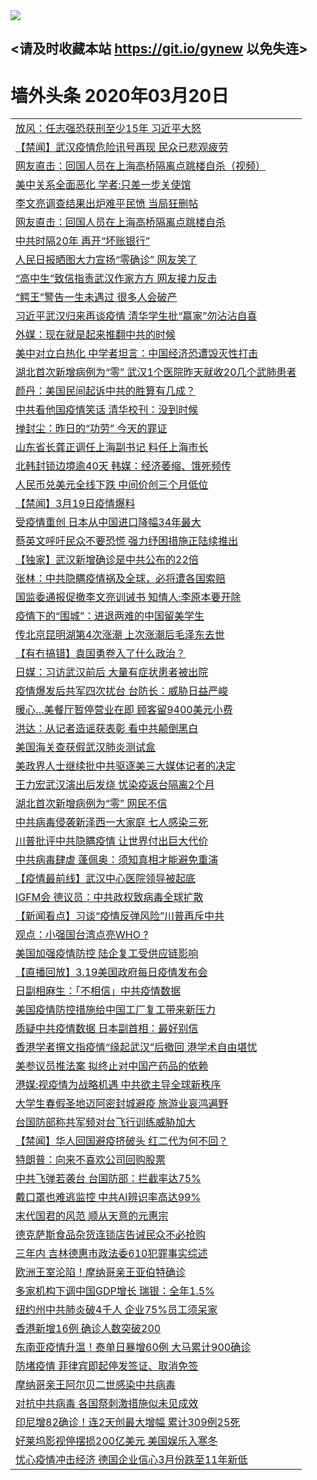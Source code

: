 
<tr>
  <td align=center><img src="https://cdn.jsdelivr.net/gh/gyoupiodf/im1/%E5%BE%AE%E4%BF%A1%E8%AF%B4%E6%98%8E4.jpg" /></td>  
</tr>

## <请及时收藏本站 https://git.io/gynew 以免失连> </a>
# 墙外头条 2020年03月20日</a>

<table>

<tr><td colspan="2" align="left"><a href="https://xfine.casa/oo.aspx?name=c1145703&key=exgxucyqmkwgvwch&from=gy">放风：任志强恐获刑至少15年 习近平大怒</a></td></tr>
<tr><td colspan="2" align="left"><a href="https://xfine.casa/oo.aspx?name=c1145686&key=exgxucyqmkwgvwch&from=gy">【禁闻】武汉疫情危险讯号再现 民众已悲观疲劳</a></td></tr>
<tr><td colspan="2" align="left"><a href="https://xfine.casa/oo.aspx?name=c1145684&key=exgxucyqmkwgvwch&from=gy">网友直击：回国人员在上海高桥隔离点跳楼自杀（视频）</a></td></tr>
<tr><td colspan="2" align="left"><a href="https://xfine.casa/oo.aspx?name=c1145656&key=exgxucyqmkwgvwch&from=gy">美中关系全面恶化 学者:只差一步关使馆</a></td></tr>
<tr><td colspan="2" align="left"><a href="https://xfine.casa/oo.aspx?name=c1145663&key=exgxucyqmkwgvwch&from=gy">李文亮调查结果出炉难平民愤 当局狂删帖</a></td></tr>
<tr><td colspan="2" align="left"><a href="https://xfine.casa/oo.aspx?name=c1145702&key=exgxucyqmkwgvwch&from=gy">网友直击：回国人员在上海高桥隔离点跳楼自杀</a></td></tr>
<tr><td colspan="2" align="left"><a href="https://xfine.casa/oo.aspx?name=c1145682&key=exgxucyqmkwgvwch&from=gy">中共时隔20年 再开“坏账银行”</a></td></tr>
<tr><td colspan="2" align="left"><a href="https://xfine.casa/oo.aspx?name=c1145704&key=exgxucyqmkwgvwch&from=gy">人民日报晒图大力宣扬“零确诊” 网友笑了</a></td></tr>
<tr><td colspan="2" align="left"><a href="https://xfine.casa/oo.aspx?name=c1145687&key=exgxucyqmkwgvwch&from=gy">“高中生”致信指责武汉作家方方 网友接力反击</a></td></tr>
<tr><td colspan="2" align="left"><a href="https://xfine.casa/oo.aspx?name=c1145678&key=exgxucyqmkwgvwch&from=gy">“鳄王”警告一生未遇过 很多人会破产</a></td></tr>
<tr><td colspan="2" align="left"><a href="https://xfine.casa/oo.aspx?name=c1145693&key=exgxucyqmkwgvwch&from=gy">习近平武汉归来再谈疫情 清华学生批“赢家”勿沾沾自喜</a></td></tr>
<tr><td colspan="2" align="left"><a href="https://xfine.casa/oo.aspx?name=c1145699&key=exgxucyqmkwgvwch&from=gy">外媒：现在就是起来推翻中共的时候</a></td></tr>
<tr><td colspan="2" align="left"><a href="https://xfine.casa/oo.aspx?name=c1145636&key=exgxucyqmkwgvwch&from=gy">美中对立白热化 中学者坦言：中国经济恐遭毁灭性打击</a></td></tr>
<tr><td colspan="2" align="left"><a href="https://xfine.casa/oo.aspx?name=c1145692&key=exgxucyqmkwgvwch&from=gy">湖北首次新增病例为“零” 武汉1个医院昨天就收20几个武肺患者</a></td></tr>
<tr><td colspan="2" align="left"><a href="https://xfine.casa/oo.aspx?name=c1145674&key=exgxucyqmkwgvwch&from=gy">颜丹：美国民间起诉中共的胜算有几成？</a></td></tr>
<tr><td colspan="2" align="left"><a href="https://xfine.casa/oo.aspx?name=c1145673&key=exgxucyqmkwgvwch&from=gy">中共看他国疫情笑话 清华校刊：没到时候</a></td></tr>
<tr><td colspan="2" align="left"><a href="https://xfine.casa/oo.aspx?name=c1145700&key=exgxucyqmkwgvwch&from=gy">掸封尘：昨日的“功劳” 今天的罪证</a></td></tr>
<tr><td colspan="2" align="left"><a href="https://xfine.casa/oo.aspx?name=c1145645&key=exgxucyqmkwgvwch&from=gy">山东省长龚正调任上海副书记 料任上海市长</a></td></tr>
<tr><td colspan="2" align="left"><a href="https://xfine.casa/oo.aspx?name=c1145651&key=exgxucyqmkwgvwch&from=gy">北韩封锁边境逾40天 韩媒：经济萎缩、饿死频传</a></td></tr>
<tr><td colspan="2" align="left"><a href="https://xfine.casa/oo.aspx?name=c1145665&key=exgxucyqmkwgvwch&from=gy">人民币兑美元全线下跌 中间价创三个月低位</a></td></tr>
<tr><td colspan="2" align="left"><a href="https://xfine.casa/oo.aspx?name=c1145712&key=exgxucyqmkwgvwch&from=gy">【禁闻】3月19日疫情爆料</a></td></tr>
<tr><td colspan="2" align="left"><a href="https://xfine.casa/oo.aspx?name=c1145655&key=exgxucyqmkwgvwch&from=gy">受疫情重创 日本从中国进口降幅34年最大</a></td></tr>
<tr><td colspan="2" align="left"><a href="https://xfine.casa/oo.aspx?name=c1145680&key=exgxucyqmkwgvwch&from=gy">蔡英文呼吁民众不要恐慌 强力纾困措施正陆续推出</a></td></tr>
<tr><td colspan="2" align="left"><a href="https://xfine.casa/oo.aspx?name=c1145709&key=exgxucyqmkwgvwch&from=gy">【独家】武汉新增确诊是中共公布的22倍</a></td></tr>
<tr><td colspan="2" align="left"><a href="https://xfine.casa/oo.aspx?name=c1145647&key=exgxucyqmkwgvwch&from=gy">张林：中共隐瞒疫情祸及全球，必将遭各国索赔</a></td></tr>
<tr><td colspan="2" align="left"><a href="https://xfine.casa/oo.aspx?name=c1145648&key=exgxucyqmkwgvwch&from=gy">国监委通报促撤李文亮训诫书 知情人:李原本要开除</a></td></tr>
<tr><td colspan="2" align="left"><a href="https://xfine.casa/oo.aspx?name=c1145691&key=exgxucyqmkwgvwch&from=gy">疫情下的“围城”：进退两难的中国留美学生</a></td></tr>
<tr><td colspan="2" align="left"><a href="https://xfine.casa/oo.aspx?name=c1145707&key=exgxucyqmkwgvwch&from=gy">传北京昆明湖第4次涨潮 上次涨潮后毛泽东去世</a></td></tr>
<tr><td colspan="2" align="left"><a href="https://xfine.casa/oo.aspx?name=c1145653&key=exgxucyqmkwgvwch&from=gy">【有冇搞错】袁国勇卷入了什么政治？</a></td></tr>
<tr><td colspan="2" align="left"><a href="https://xfine.casa/oo.aspx?name=c1145672&key=exgxucyqmkwgvwch&from=gy">日媒：习访武汉前后 大量有症状患者被出院</a></td></tr>
<tr><td colspan="2" align="left"><a href="https://xfine.casa/oo.aspx?name=c1145695&key=exgxucyqmkwgvwch&from=gy">疫情爆发后共军四次扰台 台防长：威胁日益严峻</a></td></tr>
<tr><td colspan="2" align="left"><a href="https://xfine.casa/oo.aspx?name=c1145666&key=exgxucyqmkwgvwch&from=gy">暖心…美餐厅暂停营业在即 顾客留9400美元小费</a></td></tr>
<tr><td colspan="2" align="left"><a href="https://xfine.casa/oo.aspx?name=c1145657&key=exgxucyqmkwgvwch&from=gy">洪达：从记者造谣获表彰 看中共颠倒黑白</a></td></tr>
<tr><td colspan="2" align="left"><a href="https://xfine.casa/oo.aspx?name=c1145701&key=exgxucyqmkwgvwch&from=gy">美国海关查获假武汉肺炎测试盒</a></td></tr>
<tr><td colspan="2" align="left"><a href="https://xfine.casa/oo.aspx?name=c1145689&key=exgxucyqmkwgvwch&from=gy">美政界人士继续批中共驱逐美三大媒体记者的决定</a></td></tr>
<tr><td colspan="2" align="left"><a href="https://xfine.casa/oo.aspx?name=c1145670&key=exgxucyqmkwgvwch&from=gy">王力宏武汉演出后发烧 忧染疫返台隔离2个月</a></td></tr>
<tr><td colspan="2" align="left"><a href="https://xfine.casa/oo.aspx?name=c1145644&key=exgxucyqmkwgvwch&from=gy">湖北首次新增病例为“零” 网民不信</a></td></tr>
<tr><td colspan="2" align="left"><a href="https://xfine.casa/oo.aspx?name=c1145698&key=exgxucyqmkwgvwch&from=gy">中共病毒侵袭新泽西一大家庭 七人感染三死</a></td></tr>
<tr><td colspan="2" align="left"><a href="https://xfine.casa/oo.aspx?name=c1145697&key=exgxucyqmkwgvwch&from=gy">川普批评中共隐瞒疫情 让世界付出巨大代价</a></td></tr>
<tr><td colspan="2" align="left"><a href="https://xfine.casa/oo.aspx?name=c1145633&key=exgxucyqmkwgvwch&from=gy">中共病毒肆虐 蓬佩奥：须知真相才能避免重演</a></td></tr>
<tr><td colspan="2" align="left"><a href="https://xfine.casa/oo.aspx?name=c1145710&key=exgxucyqmkwgvwch&from=gy">【疫情最前线】武汉中心医院领导被起底</a></td></tr>
<tr><td colspan="2" align="left"><a href="https://xfine.casa/oo.aspx?name=c1145662&key=exgxucyqmkwgvwch&from=gy">IGFM会 德议员：中共政权致病毒全球扩散</a></td></tr>
<tr><td colspan="2" align="left"><a href="https://xfine.casa/oo.aspx?name=c1145708&key=exgxucyqmkwgvwch&from=gy">【新闻看点】习谈“疫情反弹风险”川普再斥中共</a></td></tr>
<tr><td colspan="2" align="left"><a href="https://xfine.casa/oo.aspx?name=c1145685&key=exgxucyqmkwgvwch&from=gy">观点：小强国台湾点亮WHO ?</a></td></tr>
<tr><td colspan="2" align="left"><a href="https://xfine.casa/oo.aspx?name=c1145646&key=exgxucyqmkwgvwch&from=gy">美国加强疫情防控 陆企复工受供应链影响</a></td></tr>
<tr><td colspan="2" align="left"><a href="https://xfine.casa/oo.aspx?name=c1145600&key=exgxucyqmkwgvwch&from=gy">【直播回放】3.19美国政府每日疫情发布会</a></td></tr>
<tr><td colspan="2" align="left"><a href="https://xfine.casa/oo.aspx?name=c1145641&key=exgxucyqmkwgvwch&from=gy">日副相麻生：「不相信」中共疫情数据</a></td></tr>
<tr><td colspan="2" align="left"><a href="https://xfine.casa/oo.aspx?name=c1145650&key=exgxucyqmkwgvwch&from=gy">美国疫情防控措施给中国工厂复工带来新压力</a></td></tr>
<tr><td colspan="2" align="left"><a href="https://xfine.casa/oo.aspx?name=c1145711&key=exgxucyqmkwgvwch&from=gy">质疑中共疫情数据 日本副首相：最好别信</a></td></tr>
<tr><td colspan="2" align="left"><a href="https://xfine.casa/oo.aspx?name=c1145694&key=exgxucyqmkwgvwch&from=gy">香港学者撰文指疫情“缘起武汉”后撤回 港学术自由堪忧</a></td></tr>
<tr><td colspan="2" align="left"><a href="https://xfine.casa/oo.aspx?name=c1145683&key=exgxucyqmkwgvwch&from=gy">美参议员推法案 拟终止对中国产药品的依赖</a></td></tr>
<tr><td colspan="2" align="left"><a href="https://xfine.casa/oo.aspx?name=c1145713&key=exgxucyqmkwgvwch&from=gy">港媒:视疫情为战略机遇 中共欲主导全球新秩序</a></td></tr>
<tr><td colspan="2" align="left"><a href="https://xfine.casa/oo.aspx?name=c1145679&key=exgxucyqmkwgvwch&from=gy">大学生春假圣地迈阿密封城避疫 旅游业哀鸿遍野</a></td></tr>
<tr><td colspan="2" align="left"><a href="https://xfine.casa/oo.aspx?name=c1145681&key=exgxucyqmkwgvwch&from=gy">台国防部称共军频对台飞行训练威胁加大</a></td></tr>
<tr><td colspan="2" align="left"><a href="https://xfine.casa/oo.aspx?name=c1145715&key=exgxucyqmkwgvwch&from=gy">【禁闻】华人回国避疫挤破头 红二代为何不回？</a></td></tr>
<tr><td colspan="2" align="left"><a href="https://xfine.casa/oo.aspx?name=c1145677&key=exgxucyqmkwgvwch&from=gy">特朗普：向来不喜欢公司回购股票</a></td></tr>
<tr><td colspan="2" align="left"><a href="https://xfine.casa/oo.aspx?name=c1145643&key=exgxucyqmkwgvwch&from=gy">中共飞弹若袭台 台国防部：拦截率达75%</a></td></tr>
<tr><td colspan="2" align="left"><a href="https://xfine.casa/oo.aspx?name=c1145714&key=exgxucyqmkwgvwch&from=gy">戴口罩也难逃监控 中共AI辨识率高达99%</a></td></tr>
<tr><td colspan="2" align="left"><a href="https://xfine.casa/oo.aspx?name=c1145716&key=exgxucyqmkwgvwch&from=gy">末代国君的风范  顺从天意的元惠宗</a></td></tr>
<tr><td colspan="2" align="left"><a href="https://xfine.casa/oo.aspx?name=c1145690&key=exgxucyqmkwgvwch&from=gy">德克萨斯食品杂货连锁店告诫民众不必抢购</a></td></tr>
<tr><td colspan="2" align="left"><a href="https://xfine.casa/oo.aspx?name=c1145671&key=exgxucyqmkwgvwch&from=gy">三年内 吉林德惠市政法委610犯罪事实综述</a></td></tr>
<tr><td colspan="2" align="left"><a href="https://xfine.casa/oo.aspx?name=c1145649&key=exgxucyqmkwgvwch&from=gy">欧洲王室沦陷！摩纳哥亲王亚伯特确诊</a></td></tr>
<tr><td colspan="2" align="left"><a href="https://xfine.casa/oo.aspx?name=c1145661&key=exgxucyqmkwgvwch&from=gy">多家机构下调中国GDP增长 瑞银：全年1.5%</a></td></tr>
<tr><td colspan="2" align="left"><a href="https://xfine.casa/oo.aspx?name=c1145664&key=exgxucyqmkwgvwch&from=gy">纽约州中共肺炎破4千人 企业75%员工须呆家</a></td></tr>
<tr><td colspan="2" align="left"><a href="https://xfine.casa/oo.aspx?name=c1145640&key=exgxucyqmkwgvwch&from=gy">香港新增16例 确诊人数突破200</a></td></tr>
<tr><td colspan="2" align="left"><a href="https://xfine.casa/oo.aspx?name=c1145637&key=exgxucyqmkwgvwch&from=gy">东南亚疫情升温！泰单日暴增60例 大马累计900确诊</a></td></tr>
<tr><td colspan="2" align="left"><a href="https://xfine.casa/oo.aspx?name=c1145638&key=exgxucyqmkwgvwch&from=gy">防堵疫情 菲律宾即起停发签证、取消免签</a></td></tr>
<tr><td colspan="2" align="left"><a href="https://xfine.casa/oo.aspx?name=c1145654&key=exgxucyqmkwgvwch&from=gy">摩纳哥亲王阿尔贝二世感染中共病毒</a></td></tr>
<tr><td colspan="2" align="left"><a href="https://xfine.casa/oo.aspx?name=c1145659&key=exgxucyqmkwgvwch&from=gy">对抗中共病毒 各国祭刺激措施似未见成效</a></td></tr>
<tr><td colspan="2" align="left"><a href="https://xfine.casa/oo.aspx?name=c1145639&key=exgxucyqmkwgvwch&from=gy">印尼增82确诊！连2天创最大增幅 累计309例25死</a></td></tr>
<tr><td colspan="2" align="left"><a href="https://xfine.casa/oo.aspx?name=c1145660&key=exgxucyqmkwgvwch&from=gy">好莱坞影视停摆损200亿美元 美国娱乐入寒冬</a></td></tr>
<tr><td colspan="2" align="left"><a href="https://xfine.casa/oo.aspx?name=c1145658&key=exgxucyqmkwgvwch&from=gy">忧心疫情冲击经济 德国企业信心3月份跌至11年新低</a></td></tr>


</table>
